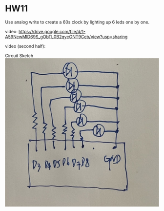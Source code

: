# HW11
 
Use analog write to create a 60s clock by lighting up 6 leds one by one.

video: 
https://drive.google.com/file/d/1-A59NcwMlD69S_gObTL0B2qycONT9Ceb/view?usp=sharing

video (second half): 


Circuit Sketch
 ![Page I](./circuit.jpg)